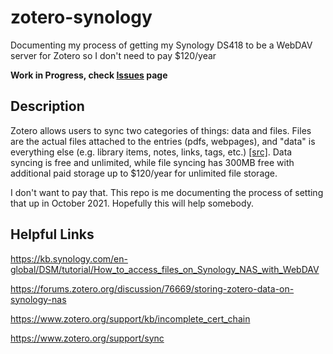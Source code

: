# zotero-synology
Documenting my process of getting my Synology DS418 to be a WebDAV server for Zotero so I don't need to pay $120/year

**Work in Progress, check [Issues](https://github.com/ryanamannion/zotero-synology/issues) page**


## Description

Zotero allows users to sync two categories of things: data and files. Files are the actual files attached to the entries (pdfs, webpages), and "data" is everything else (e.g. library items, notes, links, tags, etc.) [[src]](https://www.zotero.org/support/sync). Data syncing is free and unlimited, while file syncing has 300MB free with additional paid storage up to $120/year for unlimited file storage. 

I don't want to pay that. This repo is me documenting the process of setting that up in October 2021. Hopefully this will help somebody.

## Helpful Links

https://kb.synology.com/en-global/DSM/tutorial/How_to_access_files_on_Synology_NAS_with_WebDAV

https://forums.zotero.org/discussion/76669/storing-zotero-data-on-synology-nas

https://www.zotero.org/support/kb/incomplete_cert_chain

https://www.zotero.org/support/sync
